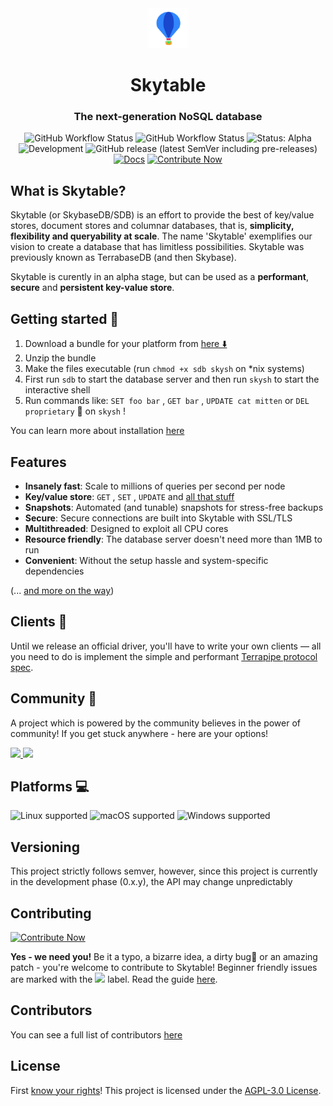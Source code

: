 <html>
<div align="center">
<img src="assets/logo.jpg" height=64 width=64>
<h1>Skytable</h1><h3>The next-generation NoSQL database</h3>

![GitHub Workflow Status](https://img.shields.io/github/workflow/status/skybasedb/skybase/Test%20(push)) ![GitHub Workflow Status](https://img.shields.io/github/workflow/status/skybasedb/skybase/Sync%20with%20mirrors?label=mirror%20sync) ![Status: Alpha](https://img.shields.io/badge/status-alpha-critical?style=flat-square) ![Development](https://img.shields.io/badge/development-regular-32CD32?style=flat-square) ![GitHub release (latest SemVer including pre-releases)](https://img.shields.io/github/v/release/skybasedb/skybase?include_prereleases&sort=semver&style=flat-square)
[![Docs](https://img.shields.io/badge/readthedocs-here-blueviolet?style=flat-square)](https://skytable.github.io/docs)  [![Contribute Now](https://img.shields.io/badge/%F0%9F%8C%9Fcontribute-now-a94064)](https://ohsayan.github.io/skythanks)

</div>
</html>

## What is Skytable?

Skytable (or SkybaseDB/SDB) is an effort to provide the best of key/value stores, document stores and columnar databases, that is, **simplicity, flexibility and queryability at scale**. The name 'Skytable' exemplifies our vision to create a database that has limitless possibilities. Skytable was previously known as TerrabaseDB (and then Skybase).

Skytable is curently in an alpha stage, but can be used as a **performant**, **secure** and **persistent key-value store**.

## Getting started 🚀

1. Download a bundle for your platform from [here ⬇️ ](https://github.com/skytable/skytable/releases)
2. Unzip the bundle
3. Make the files executable (run `chmod +x sdb skysh` on *nix systems)
4. First run `sdb` to start the database server and then run `skysh` to start the interactive shell
5. Run commands like: `SET foo bar` , `GET bar` , `UPDATE cat mitten` or `DEL proprietary` 🤪 on `skysh` !

You can learn more about installation [here](https://terrabasedb.github.io/docs/Getting-Started/)

## Features

* **Insanely fast**: Scale to millions of queries per second per node
* **Key/value store**: `GET` , `SET` , `UPDATE` and [all that stuff](https://terrabasedb.github.io/docs/List-Of-Actions)
* **Snapshots**: Automated (and tunable) snapshots for stress-free backups
* **Secure**: Secure connections are built into Skytable with SSL/TLS
* **Multithreaded**: Designed to exploit all CPU cores
* **Resource friendly**: The database server doesn't need more than 1MB to run
* **Convenient**: Without the setup hassle and system-specific dependencies

(... [and more on the way](https://github.com/skytable/skytable/labels/roadmap))

## Clients 🔌

Until we release an official driver, you'll have to write your own clients — all you need to do is implement the simple and performant [Terrapipe protocol spec](https://terrabasedb.github.io/docs/Protocols/terrapipe/).

## Community 👐

A project which is powered by the community believes in the power of community! If you get stuck anywhere - here are your options!
<html>
<a href="https://gitter.im/skybasedb/community"><img src="https://img.shields.io/badge/chat%20on-gitter-ed1965?logo=gitter&style=flat-square"></img>
</a><a href="https://discord.gg/vJY5sf69fR"><img src="https://img.shields.io/badge/talk-on%20discord-7289DA?logo=discord&style=flat-square"></img></a>
</html>

## Platforms 💻

![Linux supported](https://img.shields.io/badge/Linux%20x86__64-supported%20✓-228B22?style=flat-square&logo=linux) ![macOS supported](https://img.shields.io/badge/macOS%20x86__64-supported%20✓-228B22?style=flat-square&logo=apple) ![Windows supported](https://img.shields.io/badge/Windows%20x86__64-supported%20✓-228B22?style=flat-square&logo=windows)

## Versioning 

This project strictly follows semver, however, since this project is currently in the development phase (0.x.y), the API may change unpredictably

## Contributing

[![Contribute Now](https://img.shields.io/badge/%F0%9F%8C%9Fcontribute-now-a94064?style=for-the-badge)](https://ohsayan.github.io/skythanks)

**Yes - we need you!** Be it a typo, a bizarre idea, a dirty bug🐞 or an amazing patch - you're welcome to contribute to Skytable! Beginner friendly issues are marked with the [<img src=https://img.shields.io/badge/L--easy-C71585>](https://github.com/skytable/skytable/labels/L-easy) label. Read the guide [here](./CONTRIBUTING.md).

## Contributors

You can see a full list of contributors [here](https://ohsayan.github.io/skythanks)

## License

First [know your rights](https://medium.com/swlh/understanding-the-agpl-the-most-misunderstood-license-86fd1fe91275)! This project is licensed under the [AGPL-3.0 License](./LICENSE).
